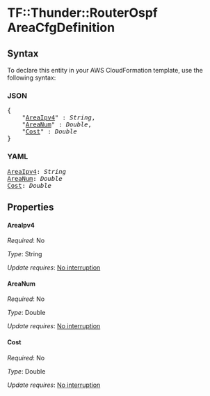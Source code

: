 # TF::Thunder::RouterOspf AreaCfgDefinition

## Syntax

To declare this entity in your AWS CloudFormation template, use the following syntax:

### JSON

<pre>
{
    "<a href="#areaipv4" title="AreaIpv4">AreaIpv4</a>" : <i>String</i>,
    "<a href="#areanum" title="AreaNum">AreaNum</a>" : <i>Double</i>,
    "<a href="#cost" title="Cost">Cost</a>" : <i>Double</i>
}
</pre>

### YAML

<pre>
<a href="#areaipv4" title="AreaIpv4">AreaIpv4</a>: <i>String</i>
<a href="#areanum" title="AreaNum">AreaNum</a>: <i>Double</i>
<a href="#cost" title="Cost">Cost</a>: <i>Double</i>
</pre>

## Properties

#### AreaIpv4

_Required_: No

_Type_: String

_Update requires_: [No interruption](https://docs.aws.amazon.com/AWSCloudFormation/latest/UserGuide/using-cfn-updating-stacks-update-behaviors.html#update-no-interrupt)

#### AreaNum

_Required_: No

_Type_: Double

_Update requires_: [No interruption](https://docs.aws.amazon.com/AWSCloudFormation/latest/UserGuide/using-cfn-updating-stacks-update-behaviors.html#update-no-interrupt)

#### Cost

_Required_: No

_Type_: Double

_Update requires_: [No interruption](https://docs.aws.amazon.com/AWSCloudFormation/latest/UserGuide/using-cfn-updating-stacks-update-behaviors.html#update-no-interrupt)

